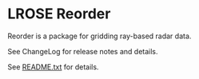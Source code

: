 # LROSE Reorder

Reorder is a package for gridding ray-based radar data.

See ChangeLog for release notes and details.

See [README.txt](./README.txt) for details.

